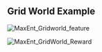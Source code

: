 ## Grid World Example

![MaxEnt_Gridworld_feature](https://github.com/GIOVRUSSO/Control-Group-Code/assets/62793703/5993a32f-ca68-4d48-bd4d-7a4726d045c6)

![MaxEnt_GridWorld_Reward](https://github.com/GIOVRUSSO/Control-Group-Code/assets/62793703/a8589f27-e43e-49f6-878d-3b3af2bfff18)
